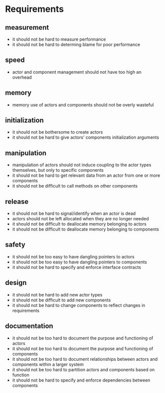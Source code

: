 # Requirements

## measurement
- it should not be hard to measure performance
- it should not be hard to determing blame for poor performance

## speed
- actor and component management should not have too high an overhead

## memory
- memory use of actors and components should not be overly wasteful

## initialization
- it should not be bothersome to create actors
- it should not be hard to give actors' components initialization arguments

## manipulation
- manipulation of actors should not induce coupling to the actor types
  themselves, but only to specific components
- it should not be hard to get relevant data from an actor from one or
  more components
- it should not be difficult to call methods on other components

## release
- it should not be hard to signal/identify when an actor is dead
- actors should not be left allocated when they are no longer needed
- it should not be difficult to deallocate memory belonging to actors
- it should not be difficult to deallocate memory belonging to components

## safety
- it should not be too easy to have dangling pointers to actors
- it should not be too easy to have dangling pointers to components
- it should not be hard to specify and enforce interface contracts

## design
- it should not be hard to add new actor types
- it should not be difficult to add new components
- it should not be hard to change components to reflect changes in requirements

## documentation
- it should not be too hard to document the purpose and functioning of actors
- it should not be too hard to document the purpose and functioning of
  components
- it should not be too hard to document relationships between actors and
  components within a larger system
- it should not be too hard to partition actors and components based on
  function
- it should not be hard to specify and enforce dependencies between components
